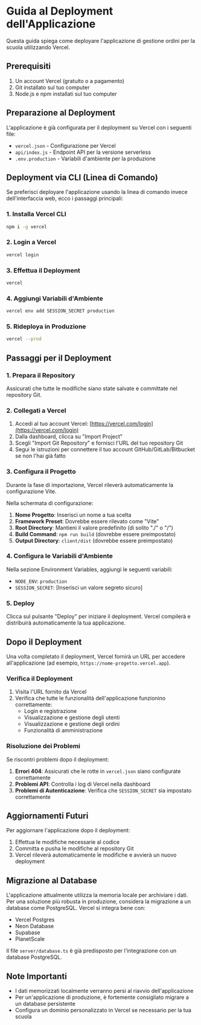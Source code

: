 # Guida al Deployment dell'Applicazione

Questa guida spiega come deployare l'applicazione di gestione ordini per la scuola utilizzando Vercel.

## Prerequisiti

1. Un account Vercel (gratuito o a pagamento)
2. Git installato sul tuo computer
3. Node.js e npm installati sul tuo computer

## Preparazione al Deployment

L'applicazione è già configurata per il deployment su Vercel con i seguenti file:

- `vercel.json` - Configurazione per Vercel
- `api/index.js` - Endpoint API per la versione serverless
- `.env.production` - Variabili d'ambiente per la produzione

## Deployment via CLI (Linea di Comando)

Se preferisci deployare l'applicazione usando la linea di comando invece dell'interfaccia web, ecco i passaggi principali:

### 1. Installa Vercel CLI

```bash
npm i -g vercel
```

### 2. Login a Vercel

```bash
vercel login
```

### 3. Effettua il Deployment

```bash
vercel
```

### 4. Aggiungi Variabili d'Ambiente

```bash
vercel env add SESSION_SECRET production
```

### 5. Rideploya in Produzione

```bash
vercel --prod
```

## Passaggi per il Deployment

### 1. Prepara il Repository

Assicurati che tutte le modifiche siano state salvate e committate nel repository Git.

### 2. Collegati a Vercel

1. Accedi al tuo account Vercel: [https://vercel.com/login](https://vercel.com/login)
2. Dalla dashboard, clicca su "Import Project"
3. Scegli "Import Git Repository" e fornisci l'URL del tuo repository Git
4. Segui le istruzioni per connettere il tuo account GitHub/GitLab/Bitbucket se non l'hai già fatto

### 3. Configura il Progetto

Durante la fase di importazione, Vercel rileverà automaticamente la configurazione Vite.

Nella schermata di configurazione:

1. **Nome Progetto**: Inserisci un nome a tua scelta
2. **Framework Preset**: Dovrebbe essere rilevato come "Vite"
3. **Root Directory**: Mantieni il valore predefinito (di solito "./" o "/")
4. **Build Command**: `npm run build` (dovrebbe essere preimpostato)
5. **Output Directory**: `client/dist` (dovrebbe essere preimpostato)

### 4. Configura le Variabili d'Ambiente

Nella sezione Environment Variables, aggiungi le seguenti variabili:

- `NODE_ENV`: `production`
- `SESSION_SECRET`: [Inserisci un valore segreto sicuro]

### 5. Deploy

Clicca sul pulsante "Deploy" per iniziare il deployment. Vercel compilerà e distribuirà automaticamente la tua applicazione.

## Dopo il Deployment

Una volta completato il deployment, Vercel fornirà un URL per accedere all'applicazione (ad esempio, `https://nome-progetto.vercel.app`).

### Verifica il Deployment

1. Visita l'URL fornito da Vercel
2. Verifica che tutte le funzionalità dell'applicazione funzionino correttamente:
   - Login e registrazione
   - Visualizzazione e gestione degli utenti
   - Visualizzazione e gestione degli ordini
   - Funzionalità di amministrazione

### Risoluzione dei Problemi

Se riscontri problemi dopo il deployment:

1. **Errori 404**: Assicurati che le rotte in `vercel.json` siano configurate correttamente
2. **Problemi API**: Controlla i log di Vercel nella dashboard
3. **Problemi di Autenticazione**: Verifica che `SESSION_SECRET` sia impostato correttamente

## Aggiornamenti Futuri

Per aggiornare l'applicazione dopo il deployment:

1. Effettua le modifiche necessarie al codice
2. Committa e pusha le modifiche al repository Git
3. Vercel rileverà automaticamente le modifiche e avvierà un nuovo deployment

## Migrazione al Database

L'applicazione attualmente utilizza la memoria locale per archiviare i dati. Per una soluzione più robusta in produzione, considera la migrazione a un database come PostgreSQL. Vercel si integra bene con:

- Vercel Postgres
- Neon Database
- Supabase
- PlanetScale

Il file `server/database.ts` è già predisposto per l'integrazione con un database PostgreSQL.

## Note Importanti

- I dati memorizzati localmente verranno persi al riavvio dell'applicazione
- Per un'applicazione di produzione, è fortemente consigliato migrare a un database persistente
- Configura un dominio personalizzato in Vercel se necessario per la tua scuola

